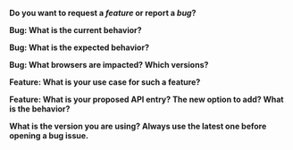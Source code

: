 <!--
  ***************************
  Thanks for participating in this project!

  This form is to report issues or new features.
  As for general questions like "How to hide results when the query is empty?",
  please search or post a question to our discourse forum: https://discourse.algolia.com/.

  In any case,
    - make sure you are using the latest version of the library;
    - do at least one search in current issues or questions, your question might already be answered;
    - do include details, screenshots when it's a visual issue, console errors otherwise;
  ***************************
-->

**Do you want to request a *feature* or report a *bug*?**

<!--
  ***************************
  If the current behavior is a bug, please provide all the steps to reproduce and a minimal
  [JSFiddle](https://jsfiddle.net/) example or a repository on GitHub that we can `npm install`
  and `npm start`.

  We have a simple online template for you to use as a base to explain your bug or issue:
  https://jsfiddle.net/vvoyer/0wm3donb/4/

  If you are requesting a new feature, we need to understand WHY would you
  need this feature (your use case) or how you are limited with the current API.
  ***************************
-->

**Bug: What is the current behavior?**

**Bug: What is the expected behavior?**

**Bug: What browsers are impacted? Which versions?**

**Feature: What is your use case for such a feature?**

**Feature: What is your proposed API entry? The new option to add? What is the behavior?**

**What is the version you are using? Always use the latest one before opening a bug issue.**

<!-- Delete any HTML comment and non relevant questions -->
